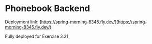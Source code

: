 # Phonebook Backend

Deployment link: [https://spring-morning-8345.fly.dev/](https://spring-morning-8345.fly.dev/)

Fully deployed for Exercise 3.21
